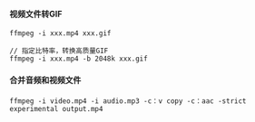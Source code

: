 #### 视频文件转GIF

```shell
ffmpeg -i xxx.mp4 xxx.gif 

// 指定比特率，转换高质量GIF
ffmpeg -i xxx.mp4 -b 2048k xxx.gif
```

#### 合并音频和视频文件

```shell
ffmpeg -i video.mp4 -i audio.mp3 -c：v copy -c：aac -strict experimental output.mp4
```
